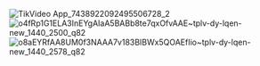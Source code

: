 ![TikVideo App_7438922092495506728_2](https://github.com/user-attachments/assets/584318f1-bf17-4c0b-a5fa-bda6c0158c60)
![o4fRp1G1ELA3InEYgAIaA5BABb8te7qxOfvAAE~tplv-dy-lqen-new_1440_2500_q82](https://github.com/user-attachments/assets/17ec75f8-eeac-4d96-83b7-cd00d1d4f5f2)
![o8aEYRfAA8UM0f3NAAA7v183BIBWx5QOAEfIio~tplv-dy-lqen-new_1440_2578_q82](https://github.com/user-attachments/assets/a85074a4-a216-4cb9-8196-6ae7684a40a3)